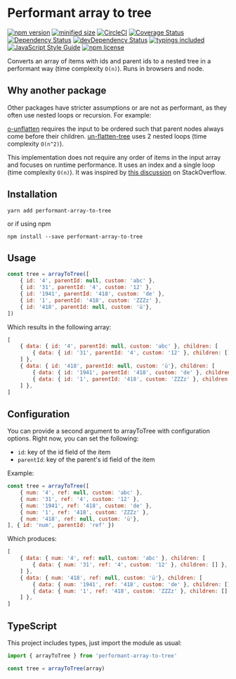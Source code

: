 # Performant array to tree

[![npm version](https://img.shields.io/npm/v/performant-array-to-tree.svg)](https://www.npmjs.com/package/performant-array-to-tree)
[![minified size](https://img.shields.io/badge/minified_size-0.448_kb-brightgreen.svg)](https://github.com/philipstanislaus/performant-array-to-tree/blob/master/build/arrayToTree.min.js)
[![CircleCI](https://circleci.com/gh/philipstanislaus/performant-array-to-tree.svg?style=shield&circle-token=01828caf71908b915230609847a12272cc80c54d)](https://circleci.com/gh/philipstanislaus/performant-array-to-tree)
[![Coverage Status](https://coveralls.io/repos/github/philipstanislaus/performant-array-to-tree/badge.svg?branch=master)](https://coveralls.io/github/philipstanislaus/performant-array-to-tree?branch=master)
[![Dependency Status](https://david-dm.org/philipstanislaus/performant-array-to-tree.svg)](https://david-dm.org/philipstanislaus/performant-array-to-tree)
[![devDependency Status](https://david-dm.org/philipstanislaus/performant-array-to-tree/dev-status.svg)](https://david-dm.org/philipstanislaus/performant-array-to-tree#info=devDependencies)
[![typings included](https://img.shields.io/badge/typings-included-brightgreen.svg)](#typescript)
[![JavaScript Style Guide](https://img.shields.io/badge/code_style-standard-brightgreen.svg)](https://standardjs.com)
[![npm license](https://img.shields.io/npm/l/performant-array-to-tree.svg)](https://www.npmjs.com/package/performant-array-to-tree)

Converts an array of items with ids and parent ids to a nested tree in a performant way (time complexity `O(n)`). Runs in browsers and node.

## Why another package

Other packages have stricter assumptions or are not as performant, as they often use nested loops or recursion. For example:

[o-unflatten](https://www.npmjs.com/package/o-unflatten) requires the input to be ordered such that parent nodes always come before their children.
[un-flatten-tree](https://www.npmjs.com/package/un-flatten-tree) uses 2 nested loops (time complexity `O(n^2)`).

This implementation does not require any order of items in the input array and focuses on runtime performance. It uses an index and a single loop (time complexity `O(n)`). It was inspired by [this discussion](http://stackoverflow.com/questions/444296/how-to-efficiently-build-a-tree-from-a-flat-structure) on StackOverflow.

## Installation

`yarn add performant-array-to-tree`

or if using npm

`npm install --save performant-array-to-tree`

## Usage

```js
const tree = arrayToTree([
    { id: '4', parentId: null, custom: 'abc' },
    { id: '31', parentId: '4', custom: '12' },
    { id: '1941', parentId: '418', custom: 'de' },
    { id: '1', parentId: '418', custom: 'ZZZz' },
    { id: '418', parentId: null, custom: 'ü'},
])
```

Which results in the following array:

```js
[
    { data: { id: '4', parentId: null, custom: 'abc' }, children: [
        { data: { id: '31', parentId: '4', custom: '12' }, children: [] },
    ] },
    { data: { id: '418', parentId: null, custom: 'ü'}, children: [
        { data: { id: '1941', parentId: '418', custom: 'de' }, children: [] },
        { data: { id: '1', parentId: '418', custom: 'ZZZz' }, children: [] },
    ] },
]
```

## Configuration

You can provide a second argument to arrayToTree with configuration options. Right now, you can set the following:

- `id`: key of the id field of the item
- `parentId`: key of the parent's id field of the item

Example:

```js
const tree = arrayToTree([
    { num: '4', ref: null, custom: 'abc' },
    { num: '31', ref: '4', custom: '12' },
    { num: '1941', ref: '418', custom: 'de' },
    { num: '1', ref: '418', custom: 'ZZZz' },
    { num: '418', ref: null, custom: 'ü'},
], { id: 'num', parentId: 'ref' })
```

Which produces:

```js
[
    { data: { num: '4', ref: null, custom: 'abc' }, children: [
        { data: { num: '31', ref: '4', custom: '12' }, children: [] },
    ] },
    { data: { num: '418', ref: null, custom: 'ü'}, children: [
        { data: { num: '1941', ref: '418', custom: 'de' }, children: [] },
        { data: { num: '1', ref: '418', custom: 'ZZZz' }, children: [] },
    ] },
]
```

## TypeScript

This project includes types, just import the module as usual:

```ts
import { arrayToTree } from 'performant-array-to-tree'

const tree = arrayToTree(array)
```
